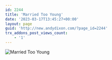 ```yaml
---
id: 2244
title: 'Married Too Young'
date: '2023-03-17T13:45:27+00:00'
layout: page
guid: 'http://new.andydixon.com/?page_id=2244'
trx_addons_post_views_count:
    - '1'
---
```


![Married Too Young](https://i0.wp.com/assets.g8x2.ldn.idrivee2-23.com/posters/Married%20Too%20Young%2001.jpg?w=1200&ssl=1 "Married Too Young")